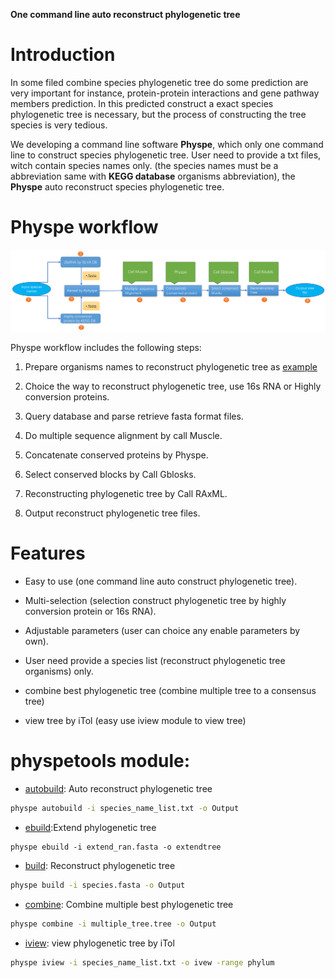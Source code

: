 
**One command line auto reconstruct phylogenetic tree**


# Introduction

In some filed combine species phylogenetic tree do some prediction are very important for instance,
protein-protein interactions and gene pathway members prediction. In this predicted construct a exact species phylogenetic tree
is necessary, but the process of constructing the tree species is very tedious.

We developing a command line software **Physpe**, which only one command line to construct species phylogenetic tree. User need to provide a txt files, witch contain species names only.
(the species names must be a abbreviation same with **KEGG database** organisms abbreviation), the **Physpe** auto reconstruct species phylogenetic tree.


# Physpe workflow


![workflow](img/physpe2.png)


Physpe workflow includes the following steps:

1. Prepare organisms names to reconstruct phylogenetic tree as [example](https://raw.githubusercontent.com/xiaofeiyangyang/physpetools/master/examples/organism_example_list.txt)

2. Choice the way to reconstruct phylogenetic tree, use 16s RNA or Highly conversion proteins.

3. Query database and parse retrieve fasta format files.

4. Do multiple sequence alignment by call Muscle.

5. Concatenate conserved proteins by Physpe.

6. Select conserved blocks by Call Gblosks.

7. Reconstructing phylogenetic tree by Call RAxML.

8. Output reconstruct phylogenetic tree files.



# Features

- Easy to use (one command line auto construct phylogenetic tree).

- Multi-selection (selection construct phylogenetic tree by highly conversion protein or 16s RNA).

- Adjustable parameters (user can choice any enable parameters by own).

- User need provide a species list (reconstruct phylogenetic tree organisms) only.

- combine best phylogenetic tree (combine multiple tree to a consensus tree)

- view tree by iTol (easy use iview module to view tree)


# physpetools module:

* [autobuild](usage.md#autobuild): Auto reconstruct phylogenetic tree

```bash
physpe autobuild -i species_name_list.txt -o Output
```

* [ebuild](usage.md#ebuild):Extend phylogenetic tree

```
physpe ebuild -i extend_ran.fasta -o extendtree
```

* [build](usage.md#build): Reconstruct phylogenetic tree

```bash
physpe build -i species.fasta -o Output
```

* [combine](usage.md#combine): Combine multiple best phylogenetic tree 

```bash
physpe combine -i multiple_tree.tree -o Output
```


* [iview](usage.md#iview): view phylogenetic tree by iTol

```bash
physpe iview -i species_name_list.txt -o ivew -range phylum 
```
